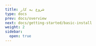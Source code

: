 ```yaml
---
title: شروع به کار
type: docs
prev: docs/overview
next: docs/getting-started/basic-install
weight: 2
sidebar:
  open: true
---
```

